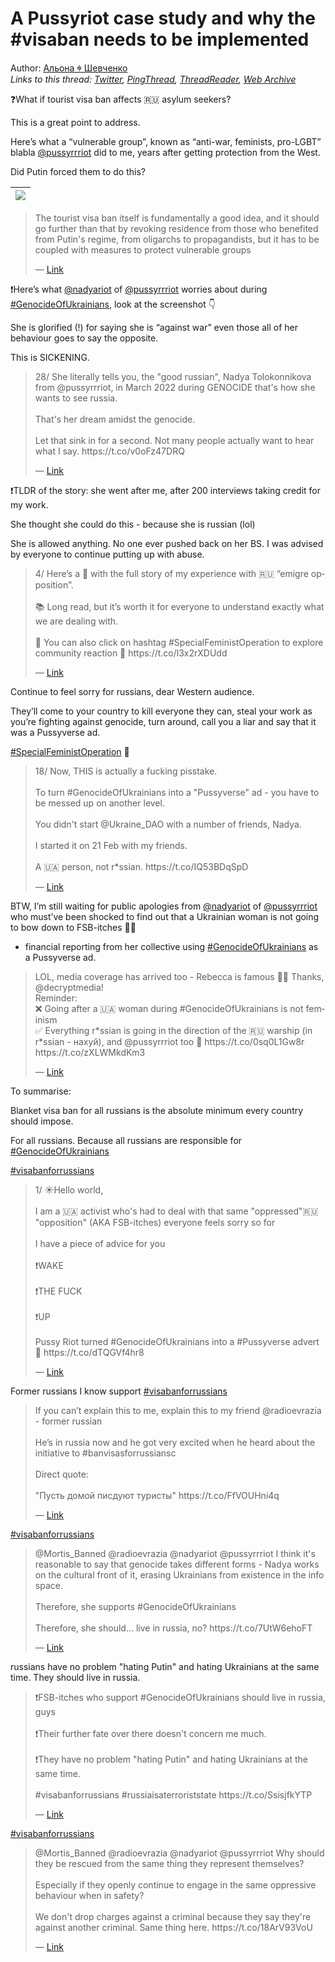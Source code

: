 # A Pussyriot case study and why the #visaban needs to be implemented

Author: [Альона ꑭ Шевченко](https://twitter.com/cryptodrftng)  
*Links to this thread: [Twitter](https://twitter.com/cryptodrftng/status/1559052231076356096), [PingThread](https://pingthread.com/thread/1559052231076356096), [ThreadReader](https://threadreaderapp.com/thread/1559052231076356096.html), [Web Archive](https://web.archive.org/web/*/https://twitter.com/cryptodrftng/status/1559052231076356096)*

❓What if tourist visa ban affects 🇷🇺 asylum seekers?

This is a great point to address.

Here’s what a “vulnerable group”, known as “anti-war, feminists, pro-LGBT” blabla [@pussyrrriot](https://twitter.com/pussyrrriot) did to me, years after getting protection from the West. 

Did Putin forced them to do this?

| [![](https://pbs.twimg.com/media/FaLdvYrXgAAFOll.jpg)](https://pbs.twimg.com/media/FaLdvYrXgAAFOll.jpg) |
| :-: |

<blockquote class="twitter-tweet">
    <p lang="en" dir="ltr">
    The tourist visa ban itself is fundamentally a good idea, and it should go further than that by revoking residence from those who benefited from Putin&#39;s regime, from oligarchs to propagandists, but it has to be coupled with measures to protect vulnerable groups<br />
    </p>
    &mdash; <a href="https://twitter.com/Mortis_Banned/status/1559032335454162946">Link</a>
</blockquote>

❗️Here’s what [@nadyariot](https://twitter.com/nadyariot) of [@pussyrrriot](https://twitter.com/pussyrrriot) worries about during [#GenocideOfUkrainians](https://twitter.com/hashtag/GenocideOfUkrainians), look at the screenshot 👇

She is glorified (!) for saying she is “against war” even those all of her behaviour goes to say the opposite. 

This is SICKENING.

<blockquote class="twitter-tweet">
    <p lang="en" dir="ltr">
    28/ She literally tells you, the &#34;good russian&#34;, Nadya Tolokonnikova from @pussyrrriot, in March 2022 during GENOCIDE that&#39;s how she wants to see russia.<br />
    <br />
    That&#39;s her dream amidst the genocide.<br />
    <br />
    Let that sink in for a second. Not many people actually want to hear what I say. https://t.co/v0oFz47DRQ<br />
    </p>
    &mdash; <a href="https://twitter.com/cryptodrftng/status/1547575376787845126">Link</a>
</blockquote>

❗️TLDR of the story: she went after me, after 200 interviews taking credit for my work. 

She thought she could do this - because she is russian (lol)

She is allowed anything. No one ever pushed back on her BS. I was advised by everyone to continue putting up with abuse.

<blockquote class="twitter-tweet">
    <p lang="en" dir="ltr">
    4/ Here’s a 🧵 with the full story of my experience with 🇷🇺 “emigre opposition”. <br />
    <br />
    📚 Long read, but it’s worth it for everyone to understand exactly what we are dealing with. <br />
    <br />
    🎀 You can also click on hashtag #SpecialFeministOperation to explore community reaction 🦄 https://t.co/l3x2rXDUdd<br />
    </p>
    &mdash; <a href="https://twitter.com/cryptodrftng/status/1558866447627083781">Link</a>
</blockquote>

Continue to feel sorry for russians, dear Western audience.

They’ll come to your country to kill everyone they can, steal your work as you’re fighting against genocide, turn around, call you a liar and say that it was a Pussyverse ad.

[#SpecialFeministOperation](https://twitter.com/hashtag/SpecialFeministOperation) 🎉

<blockquote class="twitter-tweet">
    <p lang="en" dir="ltr">
    18/ Now, THIS is actually a fucking pisstake. <br />
    <br />
    To turn #GenocideOfUkrainians into a &#34;Pussyverse&#34; ad - you have to be messed up on another level.<br />
    <br />
    You didn&#39;t start @Ukraine_DAO with a number of friends, Nadya.<br />
    <br />
    I started it on 21 Feb with my friends. <br />
    <br />
    A 🇺🇦 person, not r*ssian. https://t.co/IQ53BDqSpD<br />
    </p>
    &mdash; <a href="https://twitter.com/cryptodrftng/status/1540793268882944002">Link</a>
</blockquote>

BTW, I’m still waiting for public apologies from [@nadyariot](https://twitter.com/nadyariot) of [@pussyrrriot](https://twitter.com/pussyrrriot) who must’ve been shocked to find out that a Ukrainian woman is not going to bow down to FSB-itches 🤯😱 

+ financial reporting from her collective using [#GenocideOfUkrainians](https://twitter.com/hashtag/GenocideOfUkrainians) as a Pussyverse ad.

<blockquote class="twitter-tweet">
    <p lang="en" dir="ltr">
    LOL, media coverage has arrived too - Rebecca is famous 💞😂 Thanks, @decryptmedia!<br />
    Reminder:<br />
    ❌ Going after a 🇺🇦 woman during #GenocideOfUkrainians is not feminism<br />
    ✅ Everything r*ssian is going in the direction of the 🇷🇺 warship (in r*ssian - нахуй), and @pussyrrriot too 💝 https://t.co/0sq0L1Gw8r https://t.co/zXLWMkdKm3<br />
    </p>
    &mdash; <a href="https://twitter.com/cryptodrftng/status/1541151968718213122">Link</a>
</blockquote>

To summarise: 

Blanket visa ban for all russians is the absolute minimum every country should impose.

For all russians. Because all russians are responsible for [#GenocideOfUkrainians](https://twitter.com/hashtag/GenocideOfUkrainians) 

[#visabanforrussians](https://twitter.com/hashtag/visabanforrussians)

<blockquote class="twitter-tweet">
    <p lang="en" dir="ltr">
    1/ ☀️Hello world, <br />
    <br />
    I am a 🇺🇦 activist who&#39;s had to deal  with that same &#34;oppressed&#34;🇷🇺  &#34;opposition&#34; (AKA FSB-itches) everyone feels sorry so for<br />
    <br />
    I have a piece of advice for you<br />
    <br />
    ❗️WAKE<br />
    <br />
    ❗️THE FUCK<br />
    <br />
    ❗️UP<br />
    <br />
    Pussy Riot turned #GenocideOfUkrainians into a #Pussyverse advert 🦄 https://t.co/dTQGVf4hr8<br />
    </p>
    &mdash; <a href="https://twitter.com/cryptodrftng/status/1558596829578756097">Link</a>
</blockquote>

Former russians I know support [#visabanforrussians](https://twitter.com/hashtag/visabanforrussians)

<blockquote class="twitter-tweet">
    <p lang="en" dir="ltr">
    If you can’t explain this to me, explain this to my friend @radioevrazia - former russian<br />
    <br />
    He’s in russia now and he got very excited when he heard about the initiative to #banvisasforrussiansc <br />
    <br />
    Direct quote:<br />
    <br />
    &#34;Пусть домой писдуют туристы&#34; https://t.co/FfVOUHni4q<br />
    </p>
    &mdash; <a href="https://twitter.com/cryptodrftng/status/1559063519307366400">Link</a>
</blockquote>

[#visabanforrussians](https://twitter.com/hashtag/visabanforrussians)

<blockquote class="twitter-tweet">
    <p lang="en" dir="ltr">
    @Mortis_Banned @radioevrazia @nadyariot @pussyrrriot I think it&#39;s reasonable to say that genocide takes different forms - Nadya works on the cultural front of it, erasing Ukrainians from existence in the info space. <br />
    <br />
    Therefore, she supports #GenocideOfUkrainians <br />
    <br />
    Therefore, she should... live in russia, no? https://t.co/7UtW6ehoFT<br />
    </p>
    &mdash; <a href="https://twitter.com/cryptodrftng/status/1559069540373467137">Link</a>
</blockquote>

russians have no problem "hating Putin" and hating Ukrainians at the same time. They should live in russia.

<blockquote class="twitter-tweet">
    <p lang="en" dir="ltr">
    ❗️FSB-itches who support #GenocideOfUkrainians should live in russia, guys<br />
    <br />
    ❗️Their further fate over there doesn&#39;t concern me much.<br />
    <br />
    ❗️They have no problem &#34;hating Putin&#34; and hating Ukrainians at the same time.<br />
    <br />
    #visabanforrussians #russiaisaterroriststate https://t.co/SsisjfkYTP<br />
    </p>
    &mdash; <a href="https://twitter.com/cryptodrftng/status/1559070390328201216">Link</a>
</blockquote>

[#visabanforrussians](https://twitter.com/hashtag/visabanforrussians)

<blockquote class="twitter-tweet">
    <p lang="en" dir="ltr">
    @Mortis_Banned @radioevrazia @nadyariot @pussyrrriot Why should they be rescued from the same thing they represent themselves? <br />
    <br />
    Especially if they openly continue to engage in the same oppressive behaviour when in safety? <br />
    <br />
    We don&#39;t drop charges against a criminal because they say they&#39;re against another criminal. Same thing here. https://t.co/18ArV93VoU<br />
    </p>
    &mdash; <a href="https://twitter.com/cryptodrftng/status/1559082483995615232">Link</a>
</blockquote>
